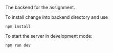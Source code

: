 The backend for the assignment.

To install change into backend directory and use 

```npm install``` 

To start the server in development mode:

```npm run dev```